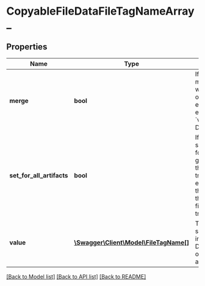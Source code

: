 # CopyableFileDataFileTagNameArray_

## Properties
Name | Type | Description | Notes
------------ | ------------- | ------------- | -------------
**merge** | **bool** | If &#x60;true&#x60; then merges &#x60;value&#x60; with the original file&#x27;s existing data, else uses &#x60;value&#x60; as-is.  Default: false | [optional] 
**set_for_all_artifacts** | **bool** | If &#x60;true&#x60; then sets the &#x60;value&#x60; for all files generated by the transformation, else only sets the &#x60;value&#x60; for the root output file.  Default: true | [optional] 
**value** | [**\Swagger\Client\Model\FileTagName[]**](FileTagName.md) | The value to set or merge into the field.  Default: empty object / empty array | [optional] 

[[Back to Model list]](../../README.md#documentation-for-models) [[Back to API list]](../../README.md#documentation-for-api-endpoints) [[Back to README]](../../README.md)

